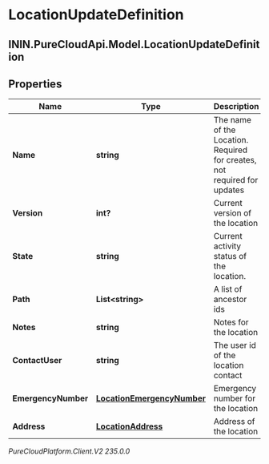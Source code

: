 # LocationUpdateDefinition

## ININ.PureCloudApi.Model.LocationUpdateDefinition

## Properties

|Name | Type | Description | Notes|
|------------ | ------------- | ------------- | -------------|
| **Name** | **string** | The name of the Location. Required for creates, not required for updates | |
| **Version** | **int?** | Current version of the location | |
| **State** | **string** | Current activity status of the location. | [optional] |
| **Path** | **List&lt;string&gt;** | A list of ancestor ids | [optional] |
| **Notes** | **string** | Notes for the location | [optional] |
| **ContactUser** | **string** | The user id of the location contact | [optional] |
| **EmergencyNumber** | [**LocationEmergencyNumber**](LocationEmergencyNumber) | Emergency number for the location | [optional] |
| **Address** | [**LocationAddress**](LocationAddress) | Address of the location | [optional] |



_PureCloudPlatform.Client.V2 235.0.0_
